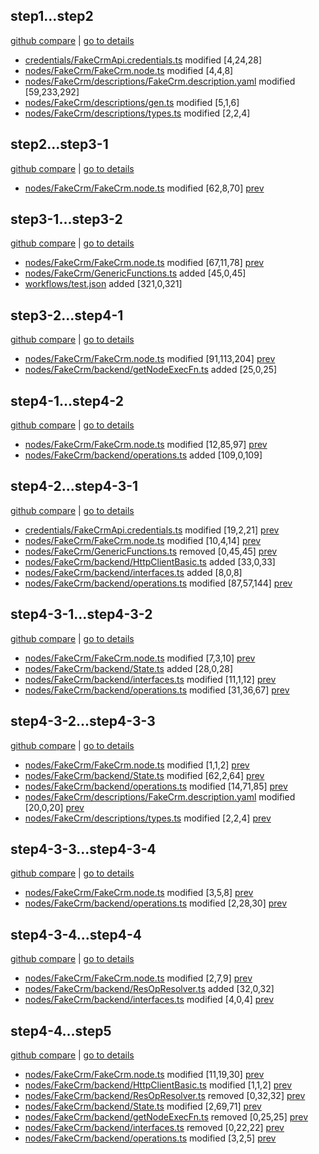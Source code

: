 ## step1...step2

[github compare](https://github.com/digital-boss/n8n-nodes-designpatterns-tutorial/compare/step1...step2) | [go to details](step1__step2.md)

- [credentials/FakeCrmApi.credentials.ts](https://github.com/digital-boss/n8n-nodes-designpatterns-tutorial/raw/06e7eb5cb2927253d74abe775d55b527cfb3593a/credentials%2FFakeCrmApi.credentials.ts) modified [4,24,28]
- [nodes/FakeCrm/FakeCrm.node.ts](https://github.com/digital-boss/n8n-nodes-designpatterns-tutorial/raw/06e7eb5cb2927253d74abe775d55b527cfb3593a/nodes%2FFakeCrm%2FFakeCrm.node.ts) modified [4,4,8]
- [nodes/FakeCrm/descriptions/FakeCrm.description.yaml](https://github.com/digital-boss/n8n-nodes-designpatterns-tutorial/raw/06e7eb5cb2927253d74abe775d55b527cfb3593a/nodes%2FFakeCrm%2Fdescriptions%2FFakeCrm.description.yaml) modified [59,233,292]
- [nodes/FakeCrm/descriptions/gen.ts](https://github.com/digital-boss/n8n-nodes-designpatterns-tutorial/raw/06e7eb5cb2927253d74abe775d55b527cfb3593a/nodes%2FFakeCrm%2Fdescriptions%2Fgen.ts) modified [5,1,6]
- [nodes/FakeCrm/descriptions/types.ts](https://github.com/digital-boss/n8n-nodes-designpatterns-tutorial/raw/06e7eb5cb2927253d74abe775d55b527cfb3593a/nodes%2FFakeCrm%2Fdescriptions%2Ftypes.ts) modified [2,2,4]

## step2...step3-1

[github compare](https://github.com/digital-boss/n8n-nodes-designpatterns-tutorial/compare/step2...step3-1) | [go to details](step2__step3-1.md)

- [nodes/FakeCrm/FakeCrm.node.ts](https://github.com/digital-boss/n8n-nodes-designpatterns-tutorial/raw/23518e90acee841708f2ea035012defd527f7268/nodes%2FFakeCrm%2FFakeCrm.node.ts) modified [62,8,70] [prev](https://github.com/digital-boss/n8n-nodes-designpatterns-tutorial/raw/06e7eb5cb2927253d74abe775d55b527cfb3593a/nodes%2FFakeCrm%2FFakeCrm.node.ts)

## step3-1...step3-2

[github compare](https://github.com/digital-boss/n8n-nodes-designpatterns-tutorial/compare/step3-1...step3-2) | [go to details](step3-1__step3-2.md)

- [nodes/FakeCrm/FakeCrm.node.ts](https://github.com/digital-boss/n8n-nodes-designpatterns-tutorial/raw/13f50acf40a51076ea7960a3b44228a30b52d6e0/nodes%2FFakeCrm%2FFakeCrm.node.ts) modified [67,11,78] [prev](https://github.com/digital-boss/n8n-nodes-designpatterns-tutorial/raw/23518e90acee841708f2ea035012defd527f7268/nodes%2FFakeCrm%2FFakeCrm.node.ts)
- [nodes/FakeCrm/GenericFunctions.ts](https://github.com/digital-boss/n8n-nodes-designpatterns-tutorial/raw/13f50acf40a51076ea7960a3b44228a30b52d6e0/nodes%2FFakeCrm%2FGenericFunctions.ts) added [45,0,45]
- [workflows/test.json](https://github.com/digital-boss/n8n-nodes-designpatterns-tutorial/raw/13f50acf40a51076ea7960a3b44228a30b52d6e0/workflows%2Ftest.json) added [321,0,321]

## step3-2...step4-1

[github compare](https://github.com/digital-boss/n8n-nodes-designpatterns-tutorial/compare/step3-2...step4-1) | [go to details](step3-2__step4-1.md)

- [nodes/FakeCrm/FakeCrm.node.ts](https://github.com/digital-boss/n8n-nodes-designpatterns-tutorial/raw/61b65ab15e4bfaeb3013e3375011844572ec2d59/nodes%2FFakeCrm%2FFakeCrm.node.ts) modified [91,113,204] [prev](https://github.com/digital-boss/n8n-nodes-designpatterns-tutorial/raw/13f50acf40a51076ea7960a3b44228a30b52d6e0/nodes%2FFakeCrm%2FFakeCrm.node.ts)
- [nodes/FakeCrm/backend/getNodeExecFn.ts](https://github.com/digital-boss/n8n-nodes-designpatterns-tutorial/raw/61b65ab15e4bfaeb3013e3375011844572ec2d59/nodes%2FFakeCrm%2Fbackend%2FgetNodeExecFn.ts) added [25,0,25]

## step4-1...step4-2

[github compare](https://github.com/digital-boss/n8n-nodes-designpatterns-tutorial/compare/step4-1...step4-2) | [go to details](step4-1__step4-2.md)

- [nodes/FakeCrm/FakeCrm.node.ts](https://github.com/digital-boss/n8n-nodes-designpatterns-tutorial/raw/2e583788c20a30a22166f1c5e36c530ccd7c09c9/nodes%2FFakeCrm%2FFakeCrm.node.ts) modified [12,85,97] [prev](https://github.com/digital-boss/n8n-nodes-designpatterns-tutorial/raw/61b65ab15e4bfaeb3013e3375011844572ec2d59/nodes%2FFakeCrm%2FFakeCrm.node.ts)
- [nodes/FakeCrm/backend/operations.ts](https://github.com/digital-boss/n8n-nodes-designpatterns-tutorial/raw/2e583788c20a30a22166f1c5e36c530ccd7c09c9/nodes%2FFakeCrm%2Fbackend%2Foperations.ts) added [109,0,109]

## step4-2...step4-3-1

[github compare](https://github.com/digital-boss/n8n-nodes-designpatterns-tutorial/compare/step4-2...step4-3-1) | [go to details](step4-2__step4-3-1.md)

- [credentials/FakeCrmApi.credentials.ts](https://github.com/digital-boss/n8n-nodes-designpatterns-tutorial/raw/2eca392a2e62b3417933f9b797ab493e8dcf4074/credentials%2FFakeCrmApi.credentials.ts) modified [19,2,21] [prev](https://github.com/digital-boss/n8n-nodes-designpatterns-tutorial/raw/06e7eb5cb2927253d74abe775d55b527cfb3593a/credentials%2FFakeCrmApi.credentials.ts)
- [nodes/FakeCrm/FakeCrm.node.ts](https://github.com/digital-boss/n8n-nodes-designpatterns-tutorial/raw/2eca392a2e62b3417933f9b797ab493e8dcf4074/nodes%2FFakeCrm%2FFakeCrm.node.ts) modified [10,4,14] [prev](https://github.com/digital-boss/n8n-nodes-designpatterns-tutorial/raw/2e583788c20a30a22166f1c5e36c530ccd7c09c9/nodes%2FFakeCrm%2FFakeCrm.node.ts)
- [nodes/FakeCrm/GenericFunctions.ts](https://github.com/digital-boss/n8n-nodes-designpatterns-tutorial/raw/2e583788c20a30a22166f1c5e36c530ccd7c09c9/nodes%2FFakeCrm%2FGenericFunctions.ts) removed [0,45,45] [prev](https://github.com/digital-boss/n8n-nodes-designpatterns-tutorial/raw/13f50acf40a51076ea7960a3b44228a30b52d6e0/nodes%2FFakeCrm%2FGenericFunctions.ts)
- [nodes/FakeCrm/backend/HttpClientBasic.ts](https://github.com/digital-boss/n8n-nodes-designpatterns-tutorial/raw/2eca392a2e62b3417933f9b797ab493e8dcf4074/nodes%2FFakeCrm%2Fbackend%2FHttpClientBasic.ts) added [33,0,33]
- [nodes/FakeCrm/backend/interfaces.ts](https://github.com/digital-boss/n8n-nodes-designpatterns-tutorial/raw/2eca392a2e62b3417933f9b797ab493e8dcf4074/nodes%2FFakeCrm%2Fbackend%2Finterfaces.ts) added [8,0,8]
- [nodes/FakeCrm/backend/operations.ts](https://github.com/digital-boss/n8n-nodes-designpatterns-tutorial/raw/2eca392a2e62b3417933f9b797ab493e8dcf4074/nodes%2FFakeCrm%2Fbackend%2Foperations.ts) modified [87,57,144] [prev](https://github.com/digital-boss/n8n-nodes-designpatterns-tutorial/raw/2e583788c20a30a22166f1c5e36c530ccd7c09c9/nodes%2FFakeCrm%2Fbackend%2Foperations.ts)

## step4-3-1...step4-3-2

[github compare](https://github.com/digital-boss/n8n-nodes-designpatterns-tutorial/compare/step4-3-1...step4-3-2) | [go to details](step4-3-1__step4-3-2.md)

- [nodes/FakeCrm/FakeCrm.node.ts](https://github.com/digital-boss/n8n-nodes-designpatterns-tutorial/raw/1847b527dc813de36fe3b7dc595d94cefc7acde8/nodes%2FFakeCrm%2FFakeCrm.node.ts) modified [7,3,10] [prev](https://github.com/digital-boss/n8n-nodes-designpatterns-tutorial/raw/2eca392a2e62b3417933f9b797ab493e8dcf4074/nodes%2FFakeCrm%2FFakeCrm.node.ts)
- [nodes/FakeCrm/backend/State.ts](https://github.com/digital-boss/n8n-nodes-designpatterns-tutorial/raw/1847b527dc813de36fe3b7dc595d94cefc7acde8/nodes%2FFakeCrm%2Fbackend%2FState.ts) added [28,0,28]
- [nodes/FakeCrm/backend/interfaces.ts](https://github.com/digital-boss/n8n-nodes-designpatterns-tutorial/raw/1847b527dc813de36fe3b7dc595d94cefc7acde8/nodes%2FFakeCrm%2Fbackend%2Finterfaces.ts) modified [11,1,12] [prev](https://github.com/digital-boss/n8n-nodes-designpatterns-tutorial/raw/2eca392a2e62b3417933f9b797ab493e8dcf4074/nodes%2FFakeCrm%2Fbackend%2Finterfaces.ts)
- [nodes/FakeCrm/backend/operations.ts](https://github.com/digital-boss/n8n-nodes-designpatterns-tutorial/raw/1847b527dc813de36fe3b7dc595d94cefc7acde8/nodes%2FFakeCrm%2Fbackend%2Foperations.ts) modified [31,36,67] [prev](https://github.com/digital-boss/n8n-nodes-designpatterns-tutorial/raw/2eca392a2e62b3417933f9b797ab493e8dcf4074/nodes%2FFakeCrm%2Fbackend%2Foperations.ts)

## step4-3-2...step4-3-3

[github compare](https://github.com/digital-boss/n8n-nodes-designpatterns-tutorial/compare/step4-3-2...step4-3-3) | [go to details](step4-3-2__step4-3-3.md)

- [nodes/FakeCrm/FakeCrm.node.ts](https://github.com/digital-boss/n8n-nodes-designpatterns-tutorial/raw/eef8ba9ebcbd4de67d4d337c2399efced3a45916/nodes%2FFakeCrm%2FFakeCrm.node.ts) modified [1,1,2] [prev](https://github.com/digital-boss/n8n-nodes-designpatterns-tutorial/raw/1847b527dc813de36fe3b7dc595d94cefc7acde8/nodes%2FFakeCrm%2FFakeCrm.node.ts)
- [nodes/FakeCrm/backend/State.ts](https://github.com/digital-boss/n8n-nodes-designpatterns-tutorial/raw/eef8ba9ebcbd4de67d4d337c2399efced3a45916/nodes%2FFakeCrm%2Fbackend%2FState.ts) modified [62,2,64] [prev](https://github.com/digital-boss/n8n-nodes-designpatterns-tutorial/raw/1847b527dc813de36fe3b7dc595d94cefc7acde8/nodes%2FFakeCrm%2Fbackend%2FState.ts)
- [nodes/FakeCrm/backend/operations.ts](https://github.com/digital-boss/n8n-nodes-designpatterns-tutorial/raw/eef8ba9ebcbd4de67d4d337c2399efced3a45916/nodes%2FFakeCrm%2Fbackend%2Foperations.ts) modified [14,71,85] [prev](https://github.com/digital-boss/n8n-nodes-designpatterns-tutorial/raw/1847b527dc813de36fe3b7dc595d94cefc7acde8/nodes%2FFakeCrm%2Fbackend%2Foperations.ts)
- [nodes/FakeCrm/descriptions/FakeCrm.description.yaml](https://github.com/digital-boss/n8n-nodes-designpatterns-tutorial/raw/eef8ba9ebcbd4de67d4d337c2399efced3a45916/nodes%2FFakeCrm%2Fdescriptions%2FFakeCrm.description.yaml) modified [20,0,20] [prev](https://github.com/digital-boss/n8n-nodes-designpatterns-tutorial/raw/06e7eb5cb2927253d74abe775d55b527cfb3593a/nodes%2FFakeCrm%2Fdescriptions%2FFakeCrm.description.yaml)
- [nodes/FakeCrm/descriptions/types.ts](https://github.com/digital-boss/n8n-nodes-designpatterns-tutorial/raw/eef8ba9ebcbd4de67d4d337c2399efced3a45916/nodes%2FFakeCrm%2Fdescriptions%2Ftypes.ts) modified [2,2,4] [prev](https://github.com/digital-boss/n8n-nodes-designpatterns-tutorial/raw/06e7eb5cb2927253d74abe775d55b527cfb3593a/nodes%2FFakeCrm%2Fdescriptions%2Ftypes.ts)

## step4-3-3...step4-3-4

[github compare](https://github.com/digital-boss/n8n-nodes-designpatterns-tutorial/compare/step4-3-3...step4-3-4) | [go to details](step4-3-3__step4-3-4.md)

- [nodes/FakeCrm/FakeCrm.node.ts](https://github.com/digital-boss/n8n-nodes-designpatterns-tutorial/raw/2f5935fc2cf3c0f16aa6c036148013a89a9bbcbc/nodes%2FFakeCrm%2FFakeCrm.node.ts) modified [3,5,8] [prev](https://github.com/digital-boss/n8n-nodes-designpatterns-tutorial/raw/eef8ba9ebcbd4de67d4d337c2399efced3a45916/nodes%2FFakeCrm%2FFakeCrm.node.ts)
- [nodes/FakeCrm/backend/operations.ts](https://github.com/digital-boss/n8n-nodes-designpatterns-tutorial/raw/2f5935fc2cf3c0f16aa6c036148013a89a9bbcbc/nodes%2FFakeCrm%2Fbackend%2Foperations.ts) modified [2,28,30] [prev](https://github.com/digital-boss/n8n-nodes-designpatterns-tutorial/raw/eef8ba9ebcbd4de67d4d337c2399efced3a45916/nodes%2FFakeCrm%2Fbackend%2Foperations.ts)

## step4-3-4...step4-4

[github compare](https://github.com/digital-boss/n8n-nodes-designpatterns-tutorial/compare/step4-3-4...step4-4) | [go to details](step4-3-4__step4-4.md)

- [nodes/FakeCrm/FakeCrm.node.ts](https://github.com/digital-boss/n8n-nodes-designpatterns-tutorial/raw/68211b19ef29231bb87521f10da6326420bd5199/nodes%2FFakeCrm%2FFakeCrm.node.ts) modified [2,7,9] [prev](https://github.com/digital-boss/n8n-nodes-designpatterns-tutorial/raw/2f5935fc2cf3c0f16aa6c036148013a89a9bbcbc/nodes%2FFakeCrm%2FFakeCrm.node.ts)
- [nodes/FakeCrm/backend/ResOpResolver.ts](https://github.com/digital-boss/n8n-nodes-designpatterns-tutorial/raw/68211b19ef29231bb87521f10da6326420bd5199/nodes%2FFakeCrm%2Fbackend%2FResOpResolver.ts) added [32,0,32]
- [nodes/FakeCrm/backend/interfaces.ts](https://github.com/digital-boss/n8n-nodes-designpatterns-tutorial/raw/68211b19ef29231bb87521f10da6326420bd5199/nodes%2FFakeCrm%2Fbackend%2Finterfaces.ts) modified [4,0,4] [prev](https://github.com/digital-boss/n8n-nodes-designpatterns-tutorial/raw/1847b527dc813de36fe3b7dc595d94cefc7acde8/nodes%2FFakeCrm%2Fbackend%2Finterfaces.ts)

## step4-4...step5

[github compare](https://github.com/digital-boss/n8n-nodes-designpatterns-tutorial/compare/step4-4...step5) | [go to details](step4-4__step5.md)

- [nodes/FakeCrm/FakeCrm.node.ts](https://github.com/digital-boss/n8n-nodes-designpatterns-tutorial/raw/4422e472d1f58d766d84f9aecfc08fdafcf50cd4/nodes%2FFakeCrm%2FFakeCrm.node.ts) modified [11,19,30] [prev](https://github.com/digital-boss/n8n-nodes-designpatterns-tutorial/raw/68211b19ef29231bb87521f10da6326420bd5199/nodes%2FFakeCrm%2FFakeCrm.node.ts)
- [nodes/FakeCrm/backend/HttpClientBasic.ts](https://github.com/digital-boss/n8n-nodes-designpatterns-tutorial/raw/4422e472d1f58d766d84f9aecfc08fdafcf50cd4/nodes%2FFakeCrm%2Fbackend%2FHttpClientBasic.ts) modified [1,1,2] [prev](https://github.com/digital-boss/n8n-nodes-designpatterns-tutorial/raw/2eca392a2e62b3417933f9b797ab493e8dcf4074/nodes%2FFakeCrm%2Fbackend%2FHttpClientBasic.ts)
- [nodes/FakeCrm/backend/ResOpResolver.ts](https://github.com/digital-boss/n8n-nodes-designpatterns-tutorial/raw/68211b19ef29231bb87521f10da6326420bd5199/nodes%2FFakeCrm%2Fbackend%2FResOpResolver.ts) removed [0,32,32] [prev](https://github.com/digital-boss/n8n-nodes-designpatterns-tutorial/raw/68211b19ef29231bb87521f10da6326420bd5199/nodes%2FFakeCrm%2Fbackend%2FResOpResolver.ts)
- [nodes/FakeCrm/backend/State.ts](https://github.com/digital-boss/n8n-nodes-designpatterns-tutorial/raw/4422e472d1f58d766d84f9aecfc08fdafcf50cd4/nodes%2FFakeCrm%2Fbackend%2FState.ts) modified [2,69,71] [prev](https://github.com/digital-boss/n8n-nodes-designpatterns-tutorial/raw/eef8ba9ebcbd4de67d4d337c2399efced3a45916/nodes%2FFakeCrm%2Fbackend%2FState.ts)
- [nodes/FakeCrm/backend/getNodeExecFn.ts](https://github.com/digital-boss/n8n-nodes-designpatterns-tutorial/raw/68211b19ef29231bb87521f10da6326420bd5199/nodes%2FFakeCrm%2Fbackend%2FgetNodeExecFn.ts) removed [0,25,25] [prev](https://github.com/digital-boss/n8n-nodes-designpatterns-tutorial/raw/61b65ab15e4bfaeb3013e3375011844572ec2d59/nodes%2FFakeCrm%2Fbackend%2FgetNodeExecFn.ts)
- [nodes/FakeCrm/backend/interfaces.ts](https://github.com/digital-boss/n8n-nodes-designpatterns-tutorial/raw/68211b19ef29231bb87521f10da6326420bd5199/nodes%2FFakeCrm%2Fbackend%2Finterfaces.ts) removed [0,22,22] [prev](https://github.com/digital-boss/n8n-nodes-designpatterns-tutorial/raw/68211b19ef29231bb87521f10da6326420bd5199/nodes%2FFakeCrm%2Fbackend%2Finterfaces.ts)
- [nodes/FakeCrm/backend/operations.ts](https://github.com/digital-boss/n8n-nodes-designpatterns-tutorial/raw/4422e472d1f58d766d84f9aecfc08fdafcf50cd4/nodes%2FFakeCrm%2Fbackend%2Foperations.ts) modified [3,2,5] [prev](https://github.com/digital-boss/n8n-nodes-designpatterns-tutorial/raw/2f5935fc2cf3c0f16aa6c036148013a89a9bbcbc/nodes%2FFakeCrm%2Fbackend%2Foperations.ts)